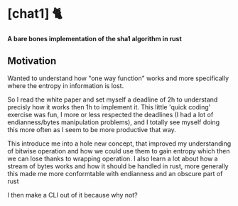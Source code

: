 # [chat1] 🐈

#### A bare bones implementation of the sha1 algorithm in rust

## Motivation

Wanted to understand how "one way function" works and more specifically where the entropy in information is lost.

So I read the white paper and set myself a deadline of 2h to understand precisly how it works then 1h to implement it. This little 'quick coding' exercise was fun, I more or less respected the deadlines (I had a lot of endianness/bytes manipulation problems), and I totally see myself doing this more often as I seem to be more productive that way.

This introduce me into a hole new concept, that improved my understanding of bitwise operation and how we could use them to
gain entropy which then we can lose thanks to wrapping operation. I also learn a lot about how a stream of bytes works and how it should be handled in rust, more generally this made me more conformtable with endianness and an obscure part of rust

I then make a CLI out of it because why not?
